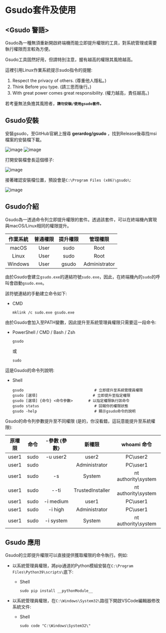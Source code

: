 # Gsudo套件及使用

## <Gsudo 警語>

Gsudo為一種無須重新開啟終端機而能立即提升權限的工具，對系統管理或需要執行權限而言較為方便。

Gsudo工具固然好用，但請特別注意，握有越高的權限其風險越高。

這裡引用Linux作業系統提示sudo指令的提醒:

1. Respect the privacy of others. (尊重他人隱私。)
2. Think Before you type. (請三思而後行。)
3. With great power comes great responsibility. (權力越高，責任越高。)

若考量無法負擔其風險者，**`請勿安裝/使用gsudo套件。`**

## Gsudo安裝

安裝gsudo，至GitHub官網上搜尋 **gerardog/gsudo** ，找到Release後尋找msi檔案的安裝檔下載。

![image](https://github.com/TaiXeflar/vscode_build_sample_repos/blob/main/Markdown%20Image/vscode_gsudo_inst0_1.png)
![image](https://github.com/TaiXeflar/vscode_build_sample_repos/blob/main/Markdown%20Image/vscode_gsudo_inst0_2.png)

打開安裝檔會長這個樣子:

![image](https://github.com/TaiXeflar/vscode_build_sample_repos/blob/main/Markdown%20Image/vscode_gsudo_inst1.png)

接著確認安裝檔位置，預設會是`C:\Program Files (x86)\gsudo\`:

![image](https://github.com/TaiXeflar/vscode_build_sample_repos/blob/main/Markdown%20Image/vscode_gsudo_inst2.png)

## Gsudo介紹

Gsudo為一透過命令列立即提升權限的套件。透過該套件，可以在終端機內實現與macOS/Linux相同的權限提升。

| 作業系統 | 普通權限 | 提升權限 | 管理權限 |
|  :----:  |  :----:  |  :----:  |  :----:  |
| macOS | User | sudo | Root |
| Linux | User | sudo | Root |
| Windows | User | gsudo | Administrator |

由於Gsudo會建立`gsudo.exe`的連結符號`sudo.exe`，因此，在終端機內的`sudo`的呼叫會啟動`gsudo.exe`。

該符號連結的手動建立命令如下:
 - CMD
     ```
     mklink /c sudo.exe gsudo.exe
     ```

由於Gsudo會加入至PATH變數，因此提升至系統管理員權限只需要這一段命令:
 - PowerShell / CMD / Bash / Zsh
     ```
     gsudo
     ``` 
     或
     ```
     sudo
     ```

這是Gsudo的命令列說明:
- Shell
   ```
   gsudo                                # 立即提升至系統管理員權限
   gsudo [選項]                         # 立即提升至指定權限
   gsudo [選項] {命令} <命令參數>       # 以指定權限執行該命令
   gsudo status                         # 回報你的權限狀態
   gsudo -help                          # 顯示gsudo命令的說明
   ```

Gsudo的命令列參數提升至不同權限 (是的，你沒看錯，這玩意能提升至系統權限):

| 原權限 | 命令 | -參數 {參數} | 新權限 | whoami 命令 |
|  :----:  |  :----:  |  :----:  |  :----:  |  :----:  |
| user1 | sudo | -u user2 | user2 | PC\user2 |
| user1 | sudo | | Administrator | PC\user1 |
| user1 | sudo | -s | System | nt authority\system |
| user1 | sudo | --ti | TrustedInstaller | nt authority\system |
| user1 | sudo | -i medium | user1 | PC\user1 |
| user1 | sudo | -i high | Administrator | PC\user1 |
| user1 | sudo | -i system | System | nt authority\system |

## Gsudo 應用

Gsudo的立即提升權限可以直接提供獲取權限的命令執行。例如:

 - 以系統管理員權限，將pip通道的Python模組安裝在`C:\Program Files\Python39\scripts\`底下:
  
     - Shell
       ```
       sudo pip install __pythonModule__
       ```

 - 以系統管理員權限，在`C:\Windows\System32\`路徑下開啟VSCode編輯器修改系統文件:
  
     - Shell
       ```
       sudo code "C:\Windows\System32\"
       ```



